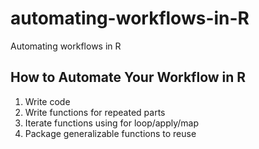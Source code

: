 # automating-workflows-in-R
Automating workflows in R

## How to Automate Your Workflow in R
1. Write code 
2. Write functions for repeated parts 
3. Iterate functions using for loop/apply/map 
4. Package generalizable functions to reuse  
